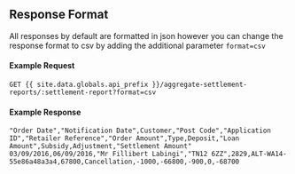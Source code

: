 ## Response Format

All responses by default are formatted in json however you can change the response format to csv by adding the 
additional parameter `format=csv`

#### Example Request

```
GET {{ site.data.globals.api_prefix }}/aggregate-settlement-reports/:settlement-report?format=csv
```

#### Example Response

```
"Order Date","Notification Date",Customer,"Post Code","Application ID","Retailer Reference","Order Amount",Type,Deposit,"Loan Amount",Subsidy,Adjustment,"Settlement Amount"
03/09/2016,06/09/2016,"Mr Fillibert Labingi","TN12 6ZZ",2829,ALT-WA14-55e86a48a3a4,67800,Cancellation,-1000,-66800,-900,0,-68700
```

